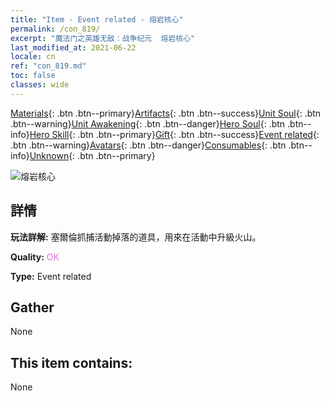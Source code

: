 ```yaml
---
title: "Item - Event related - 熔岩核心"
permalink: /con_819/
excerpt: "魔法门之英雄无敌：战争纪元  熔岩核心"
last_modified_at: 2021-06-22
locale: cn
ref: "con_819.md"
toc: false
classes: wide
---
```

 [Materials](/ItemsCN/){: .btn .btn--primary}[Artifacts](/ItemsCN/Artifacts/){: .btn .btn--success}[Unit Soul](/ItemsCN/UnitSoul/){: .btn .btn--warning}[Unit Awakening](/ItemsCN/UnitAwakening/){: .btn .btn--danger}[Hero Soul](/ItemsCN/HeroSoul/){: .btn .btn--info}[Hero Skill](/ItemsCN/HeroSkill/){: .btn .btn--primary}[Gift](/ItemsCN/Gift/){: .btn .btn--success}[Event related](/ItemsCN/Events/){: .btn .btn--warning}[Avatars](/ItemsCN/Avatars/){: .btn .btn--danger}[Consumables](/ItemsCN/Consumables/){: .btn .btn--info}[Unknown](/ItemsCN/Unknown/){: .btn .btn--primary}

 ![熔岩核心](/images/t/i_3091.png)

## 詳情
 **玩法詳解:** 塞爾倫抓捕活動掉落的道具，用來在活動中升級火山。

 **Quality:** <span style="color: #DA70D6">OK</span>

 **Type:** Event related

## Gather

  None

## This item contains:

  None

